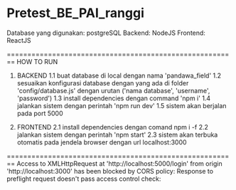 # Pretest_BE_PAI_ranggi

Database yang digunakan: postgreSQL
Backend: NodeJS
Frontend: ReactJS

========================================================
HOW TO RUN
1. BACKEND
   1.1 buat database di local dengan nama 'pandawa_field'
   1.2 sesuaikan konfigurasi database dengan yang ada di folder 'config/database.js' dengan urutan ('nama database', 'username', 'password')
   1.3 install dependencies dengan command 'npm i'
   1.4 jalankan sistem dengan perintah 'npm run dev'
   1.5 sistem akan berjalan pada port 5000
 
 2. FRONTEND
  2.1 install dependencies dengan comand npm i -f
  2.2 jalankan sistem dengan perintah 'npm start'
  2.3 sistem akan terbuka otomatis pada jendela browser dengan url localhost:3000
  
========================================================
  Access to XMLHttpRequest at 'http://localhost:5000/login' from origin 'http://localhost:3000' has been blocked by CORS policy: Response to preflight request doesn't pass access control check:
